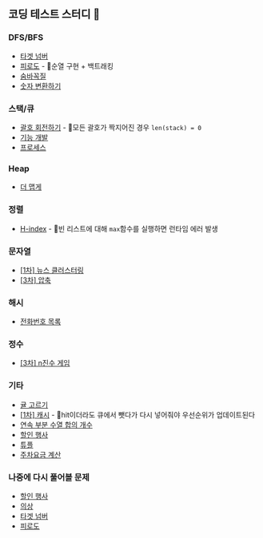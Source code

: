 ## 코딩 테스트 스터디 🦅

### DFS/BFS
* [타겟 넘버](https://school.programmers.co.kr/learn/courses/30/lessons/43165)
* [피로도](https://school.programmers.co.kr/learn/courses/30/lessons/87946#) - 🚨순열 구현 + 백트래킹
* [숨바꼭질](https://www.acmicpc.net/problem/1697)
* [숫자 변환하기](https://school.programmers.co.kr/learn/courses/30/lessons/154538)

### 스택/큐
* [괄호 회전하기](https://school.programmers.co.kr/learn/courses/30/lessons/76502) - 🚨모든 괄호가 짝지어진 경우 `len(stack) = 0`
* [기능 개발](https://school.programmers.co.kr/learn/courses/30/lessons/42586)
* [프로세스](https://school.programmers.co.kr/learn/courses/30/lessons/42587)

### Heap
* [더 맵게](https://school.programmers.co.kr/learn/courses/30/lessons/42626)

### 정렬
* [H-index](https://school.programmers.co.kr/learn/courses/30/lessons/42747#) - 🚨빈 리스트에 대해 `max`함수를 실행하면 런타임 에러 발생

### 문자열
* [\[1차\] 뉴스 클러스터링](https://school.programmers.co.kr/learn/courses/30/lessons/17677)
* [\[3차\] 압축](https://school.programmers.co.kr/learn/courses/30/lessons/17684)

### 해시
* [전화번호 목록](https://school.programmers.co.kr/learn/courses/30/lessons/42577)

### 정수
* [\[3차\] n진수 게임](https://school.programmers.co.kr/learn/courses/30/lessons/17687)

### 기타
* [귤 고르기](https://school.programmers.co.kr/learn/courses/30/lessons/138476)
* [\[1차\] 캐시](https://school.programmers.co.kr/learn/courses/30/lessons/17680) - 🚨hit이더라도 큐에서 뺏다가 다시 넣어줘야 우선순위가 업데이트된다
* [연속 부분 수열 합의 개수](https://school.programmers.co.kr/learn/courses/30/lessons/131701)
* [할인 행사](https://school.programmers.co.kr/learn/courses/30/lessons/131127#)
* [튜플](https://school.programmers.co.kr/learn/courses/30/lessons/64065)
* [주차요금 계산](https://school.programmers.co.kr/learn/courses/30/lessons/92341)

### 나중에 다시 풀어볼 문제
* [할인 행사](https://school.programmers.co.kr/learn/courses/30/lessons/131127#)
* [의상](https://school.programmers.co.kr/learn/courses/30/lessons/42578)
* [타겟 넘버](https://school.programmers.co.kr/learn/courses/30/lessons/43165)
* [피로도](https://school.programmers.co.kr/learn/courses/30/lessons/87946#)
